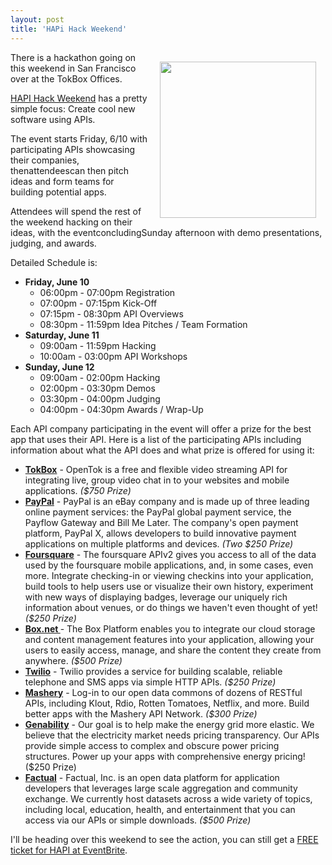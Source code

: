 ```yaml
---
layout: post
title: 'HAPi Hack Weekend'
---
```

<img style="padding: 15px;" src="http://kinlane-productions.s3.amazonaws.com/api-evangelist/HAPI-Hack-Weekend.png" alt="" width="250" align="right" />There is a hackathon going on this weekend in San Francisco over at the TokBox Offices.<p></p>
<a title="HAPI Hack Weekend" href="http://www.hapihack.com/">HAPI Hack Weekend</a> has a pretty simple focus: Create cool new software using APIs.<p></p>
The event starts Friday, 6/10 with participating APIs showcasing their companies, thenattendeescan then pitch ideas and form teams for building potential apps.<p></p>
Attendees will spend the rest of the weekend hacking on their ideas, with the eventconcludingSunday afternoon with demo presentations, judging, and awards.<p></p>
Detailed Schedule is:
<ul class="mainlist">
	<li><strong>Friday, June 10</strong>
<ul class="mainlist">
	<li>06:00pm - 07:00pm	Registration</li>
	<li>07:00pm - 07:15pm	Kick-Off</li>
	<li>07:15pm - 08:30pm	API Overviews</li>
	<li>08:30pm - 11:59pm	Idea Pitches / Team Formation</li>
</ul>
</li>
	<li><strong>Saturday, June 11</strong>
<ul class="mainlist">
	<li>09:00am - 11:59pm	Hacking</li>
	<li>10:00am - 03:00pm	API Workshops</li>
</ul>
</li>
	<li><strong>Sunday, June 12</strong>
<ul class="mainlist">
	<li>09:00am - 02:00pm	Hacking</li>
	<li>02:00pm - 03:30pm	Demos</li>
	<li>03:30pm - 04:00pm	Judging</li>
	<li>04:00pm - 04:30pm	Awards / Wrap-Up</li>
</ul>
</li>
</ul>
Each API company participating in the event will offer a prize for the best app that uses their API.   Here is a list of the participating APIs including information about what the API does and what prize is offered for using it:
<ul class="mainlist">
	<li><strong><a title="TokBox" href="http://www.opentok.com">TokBox</a></strong> - OpenTok is a free and flexible video streaming API for integrating live, group video chat in to your websites and mobile applications. <em>($750 Prize)</em></li>
	<li><strong><a title="Paypal" href="http://x.com">PayPal</a></strong> - PayPal is an eBay company and is made up of three leading online payment services: the PayPal global payment service, the Payflow Gateway and Bill Me Later. The company's open payment platform, PayPal X, allows developers to build innovative payment applications on multiple platforms and devices. <em>(Two $250 Prize)</em></li>
	<li><strong><a title="Foursquare" href="http://developer.foursquare.com">Foursquare</a></strong> - The foursquare APIv2 gives you access to all of the data used by the foursquare mobile applications, and, in some cases, even more. Integrate checking-in or viewing checkins into your application, build tools to help users use or visualize their own history, experiment with new ways of displaying badges, leverage our uniquely rich information about venues, or do things we haven't even thought of yet! <em>($250 Prize)</em></li>
	<li><strong><a title="Box.net" href="http://box.net/developers">Box.net </a></strong>- The Box Platform enables you to integrate our cloud storage and content management features into your application, allowing your users to easily access, manage, and share the content they create from anywhere. <em>($500 Prize)</em></li>
	<li><strong><a title="Twilio" href="http://twilio.com">Twilio</a></strong> - Twilio provides a service for building scalable, reliable telephone and SMS apps via simple HTTP APIs.<em> ($250 Prize)</em></li>
	<li><strong><a title="Mashery" href="http://developer.mashery.com/apis">Mashery</a></strong> - Log-in to our open data commons of dozens of RESTful APIs, including Klout, Rdio, Rotten Tomatoes, Netflix, and more. Build better apps with the Mashery API Network. <em>($300 Prize)</em></li>
	<li><strong><a title="Genability" href="http://developer.genability.com">Genability</a></strong> - Our goal is to help make the energy grid more elastic. We believe that the electricity market needs pricing transparency. Our APIs provide simple access to complex and obscure power pricing structures. Power up your apps with comprehensive energy pricing! ($250 Prize)</li>
	<li><strong><a title="Factual" href="http://www.factual.com">Factual</a></strong> - Factual, Inc. is an open data platform for application developers that leverages large scale aggregation and community exchange. We currently host datasets across a wide variety of topics, including local, education, health, and entertainment that you can access via our APIs or simple downloads.<em> ($500 Prize)</em></li>
</ul>
I'll be heading over this weekend to see the action, you can still get a <a title="FREE ticket for HAPI at EventBrite" href="https://www.eventbrite.com/register?orderid=40224403273&amp;ebtv=E&amp;eid=1629577109&amp;client_token=noqueue">FREE ticket for HAPI at EventBrite</a>.
